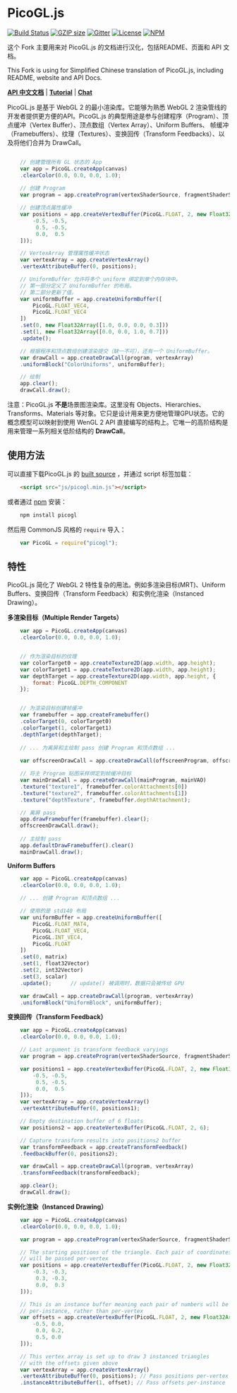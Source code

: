 PicoGL.js
========

[![Build Status](https://travis-ci.org/tsherif/picogl.js.svg?branch=master)](https://travis-ci.org/tsherif/picogl.js) [![GZIP size](https://badge-size.herokuapp.com/tsherif/picogl.js/master/build/picogl.min.js.svg?compression=gzip)](https://github.com/tsherif/picogl.js/blob/master/build/picogl.min.js) [![Gitter](https://img.shields.io/gitter/room/picogl.js/general.svg)](https://gitter.im/picogl-js/general) [![License](https://img.shields.io/github/license/tsherif/picogl.js.svg)](https://github.com/tsherif/picogl.js/blob/master/LICENSE) [![NPM](https://img.shields.io/npm/v/picogl.svg)](https://www.npmjs.com/package/picogl)

这个 Fork 主要用来对 PicoGL.js 的文档进行汉化，包括README、页面和 API 文档。

This Fork is using for Simplified Chinese translation of PicoGL.js, including README, website and API Docs.

**[API 中文文档](https://soulgem.cc/picogl.js/docs/PicoGL.html)** | **[Tutorial](https://tsherif.wordpress.com/2017/07/26/webgl-2-development-with-picogl-js/)** | **[Chat](https://gitter.im/picogl-js/general)**

PicoGL.js 是基于 WebGL 2 的最小渲染库。它能够为熟悉 WebGL 2 渲染管线的开发者提供更方便的API。PicoGL.js 的典型用途是参与创建程序（Program）、顶点缓冲（Vertex Buffer）、顶点数组（Vertex Array）、Uniform Buffers、 帧缓冲（Framebuffers）、纹理（Textures）、变换回传（Transform Feedbacks）、以及将他们合并为 DrawCall。

```JavaScript

    // 创建管理所有 GL 状态的 App
    var app = PicoGL.createApp(canvas)
    .clearColor(0.0, 0.0, 0.0, 1.0);
    
    // 创建 Program
    var program = app.createProgram(vertexShaderSource, fragmentShaderSource);

    // 创建顶点属性缓冲
    var positions = app.createVertexBuffer(PicoGL.FLOAT, 2, new Float32Array([
        -0.5, -0.5,
         0.5, -0.5,
         0.0,  0.5
    ]));

    // VertexArray 管理属性缓冲状态
    var vertexArray = app.createVertexArray()
    .vertexAttributeBuffer(0, positions);

    // UniformBuffer 允许将多个 uniform 绑定到单个内存块中。
    // 第一部分定义了 UniformBuffer 的布局。
    // 第二部分更新了值。
    var uniformBuffer = app.createUniformBuffer([
        PicoGL.FLOAT_VEC4,
        PicoGL.FLOAT_VEC4
    ])
    .set(0, new Float32Array([1.0, 0.0, 0.0, 0.3]))
    .set(1, new Float32Array([0.0, 0.0, 1.0, 0.7]))
    .update();

    // 根据程序和顶点数组创建渲染提交（缺一不可），还有一个 UniformBuffer。
    var drawCall = app.createDrawCall(program, vertexArray)
    .uniformBlock("ColorUniforms", uniformBuffer);

    // 绘制
    app.clear();
    drawCall.draw();

``` 

注意：PicoGL.js **不是**场景图渲染库。这里没有 Objects、Hierarchies、Transforms、Materials 等对象。它只是设计用来更方便地管理GPU状态。它的概念模型可以映射到使用 WenGL 2 API 直接编写的结构上。它唯一的高阶结构是用来管理一系列相关低阶结构的 **DrawCall**。



使用方法
-----
可以直接下载PicoGL.js 的 [built source](https://tsherif.github.io/picogl.js/build/picogl.min.js) ，并通过 script 标签加载：

```HTML
    <script src="js/picogl.min.js"></script>
```

或者通过 [npm](https://www.npmjs.com/package/picogl) 安装：

```bash
    npm install picogl
```

然后用 CommonJS 风格的 `require` 导入：

```JavaScript
    var PicoGL = require("picogl");
```

特性
--------

PicoGL.js 简化了 WebGL 2 特性复杂的用法。例如多渲染目标(MRT)、Uniform Buffers、变换回传（Transform Feedback）和实例化渲染（Instanced Drawing）。

**多渲染目标（Multiple Render Targets）**

```JavaScript
    var app = PicoGL.createApp(canvas)
    .clearColor(0.0, 0.0, 0.0, 1.0);


    // 作为渲染目标的纹理
    var colorTarget0 = app.createTexture2D(app.width, app.height);
    var colorTarget1 = app.createTexture2D(app.width, app.height);
    var depthTarget = app.createTexture2D(app.width, app.height, {
        format: PicoGL.DEPTH_COMPONENT
    });


    // 为渲染目标创建帧缓冲
    var framebuffer = app.createFramebuffer()
    .colorTarget(0, colorTarget0)
    .colorTarget(1, colorTarget1)
    .depthTarget(depthTarget);
    
    // ... 为离屏和主绘制 pass 创建 Program 和顶点数组 ...
    
    var offscreenDrawCall = app.createDrawCall(offscreenProgram, offscreenVAO);

    // 将主 Program 贴图采样绑定到帧缓冲目标
    var mainDrawCall = app.createDrawCall(mainProgram, mainVAO)
    .texture("texture1", framebuffer.colorAttachments[0])
    .texture("texture2", framebuffer.colorAttachments[1])
    .texture("depthTexture", framebuffer.depthAttachment);

    // 离屏 pass
    app.drawFramebuffer(framebuffer).clear();
    offscreenDrawCall.draw();
    
    // 主绘制 pass
    app.defaultDrawFramebuffer().clear()
    mainDrawCall.draw();
```

**Uniform Buffers**

```JavaScript
    var app = PicoGL.createApp(canvas)
    .clearColor(0.0, 0.0, 0.0, 1.0);
    
    // ... 创建 Program 和顶点数组 ...

    // 使用的是 std140 布局
    var uniformBuffer = app.createUniformBuffer([
        PicoGL.FLOAT_MAT4,
        PicoGL.FLOAT_VEC4,
        PicoGL.INT_VEC4,
        PicoGL.FLOAT
    ])
    .set(0, matrix)
    .set(1, float32Vector)
    .set(2, int32Vector)
    .set(3, scalar)
    .update();      // update() 被调用时，数据只会被传给 GPU

    var drawCall = app.createDrawCall(program, vertexArray)
    .uniformBlock("UniformBlock", uniformBuffer);
```

**变换回传（Transform Feedback）**

```JavaScript
    var app = PicoGL.createApp(canvas)
    .clearColor(0.0, 0.0, 0.0, 1.0);

    // Last argument is transform feedback varyings
    var program = app.createProgram(vertexShaderSource, fragmentShaderSource, ["vPosition"]);

    var positions1 = app.createVertexBuffer(PicoGL.FLOAT, 2, new Float32Array([
        -0.5, -0.5,
         0.5, -0.5,
         0.0,  0.5
    ]));
    var vertexArray = app.createVertexArray()
    .vertexAttributeBuffer(0, positions1);

    // Empty destination buffer of 6 floats
    var positions2 = app.createVertexBuffer(PicoGL.FLOAT, 2, 6);  

    // Capture transform results into positions2 buffer
    var transformFeedback = app.createTransformFeedback()
    .feedbackBuffer(0, positions2);

    var drawCall = app.createDrawCall(program, vertexArray)
    .transformFeedback(transformFeedback);

    app.clear();
    drawCall.draw();

``` 

**实例化渲染（Instanced Drawing）**

```JavaScript
    var app = PicoGL.createApp(canvas)
    .clearColor(0.0, 0.0, 0.0, 1.0);

    var program = app.createProgram(vertexShaderSource, fragmentShaderSource);

    // The starting positions of the triangle. Each pair of coordinates
    // will be passed per-vertex
    var positions = app.createVertexBuffer(PicoGL.FLOAT, 2, new Float32Array([
        -0.3, -0.3,
         0.3, -0.3,
         0.0,  0.3
    ]));

    // This is an instance buffer meaning each pair of numbers will be passed
    // per-instance, rather than per-vertex
    var offsets = app.createVertexBuffer(PicoGL.FLOAT, 2, new Float32Array([
        -0.5, 0.0,
         0.0, 0.2,
         0.5, 0.0
    ]));

    // This vertex array is set up to draw 3 instanced triangles 
    // with the offsets given above
    var vertexArray = app.createVertexArray()
    .vertexAttributeBuffer(0, positions); // Pass positions per-vertex
    .instanceAttributeBuffer(1, offset); // Pass offsets per-instance
```
